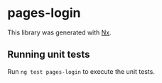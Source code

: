 # pages-login

This library was generated with [Nx](https://nx.dev).

## Running unit tests

Run `ng test pages-login` to execute the unit tests.

